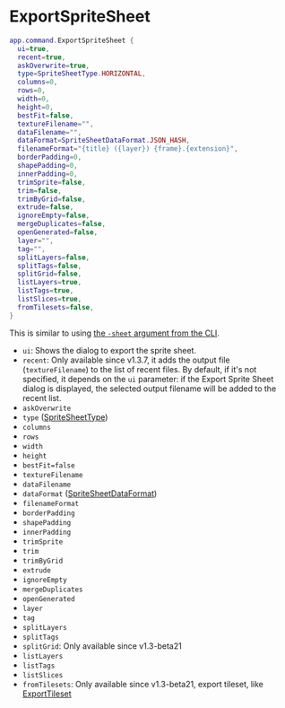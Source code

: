 # ExportSpriteSheet

```lua
app.command.ExportSpriteSheet {
  ui=true,
  recent=true,
  askOverwrite=true,
  type=SpriteSheetType.HORIZONTAL,
  columns=0,
  rows=0,
  width=0,
  height=0,
  bestFit=false,
  textureFilename="",
  dataFilename="",
  dataFormat=SpriteSheetDataFormat.JSON_HASH,
  filenameFormat="{title} ({layer}) {frame}.{extension}",
  borderPadding=0,
  shapePadding=0,
  innerPadding=0,
  trimSprite=false,
  trim=false,
  trimByGrid=false,
  extrude=false,
  ignoreEmpty=false,
  mergeDuplicates=false,
  openGenerated=false,
  layer="",
  tag="",
  splitLayers=false,
  splitTags=false,
  splitGrid=false,
  listLayers=true,
  listTags=true,
  listSlices=true,
  fromTilesets=false,
}
```

This is similar to
using [the `-sheet` argument from the CLI](https://www.aseprite.org/docs/cli/#sheet).

* `ui`: Shows the dialog to export the sprite sheet.
* `recent`: Only available since v1.3.7, it adds the output file
  (`textureFilename`) to the list of recent files. By default, if it's
  not specified, it depends on the `ui` parameter: if the Export
  Sprite Sheet dialog is displayed, the selected output filename will
  be added to the recent list.
* `askOverwrite`
* `type` ([SpriteSheetType](../spritesheettype.md#spritesheettype))
* `columns`
* `rows`
* `width`
* `height`
* `bestFit=false`
* `textureFilename`
* `dataFilename`
* `dataFormat` ([SpriteSheetDataFormat](../spritesheetdataformat.md#spritesheetdataformat))
* `filenameFormat`
* `borderPadding`
* `shapePadding`
* `innerPadding`
* `trimSprite`
* `trim`
* `trimByGrid`
* `extrude`
* `ignoreEmpty`
* `mergeDuplicates`
* `openGenerated`
* `layer`
* `tag`
* `splitLayers`
* `splitTags`
* `splitGrid`: Only available since v1.3-beta21
* `listLayers`
* `listTags`
* `listSlices`
* `fromTilesets`: Only available since v1.3-beta21, export tileset,
  like [ExportTileset](ExportTileset.md#exporttileset)
